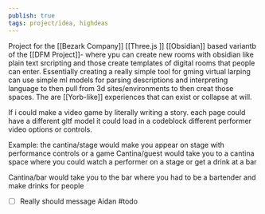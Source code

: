 ```yaml
---
publish: true
tags: project/idea, highdeas
---
```

Project for the [[Bezark Company]]
[[Three.js ]] [[Obsidian]] based variantb of the [[DFM Project]]-  where ypu can create new rooms with obsidian like plain text srcripting and those create templates of digital rooms that people can enter. Essentially creating a really simple tool for gming virtual larping
can use simple ml models for parsing descriptions and interpreting language to then pull from 3d sites/environments to then creat those spaces.
The are [[Yorb-like]] experiences that can exist or collapse at will.

If i could make a video game by literally writing a story.
each page could have a different gltf model it could load in a codeblock
different performer video options or controls.

Example: the cantina/stage would make you appear on stage with performance controls or a game
Cantina/guest would take you to a cantina space where you could watch a performer on a stage or get a drink at a bar

Cantina/bar would take you to the bar where you had to be a bartender and make drinks for people

- [ ] Really should message Aidan #todo  
